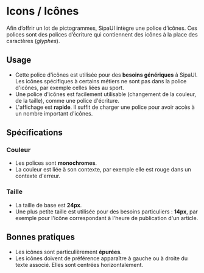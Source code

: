 # Icons / Icônes

Afin d’offrir un lot de pictogrammes, SipaUI intègre une police d’icônes. Ces polices sont des polices d’écriture qui contiennent des icônes à la place des caractères (*glyphes*).


## Usage

- Cette police d'icônes est utilisée pour des **besoins génériques** à SipaUI. Les icônes spécifiques à certains métiers ne sont pas dans la police d'icônes, par exemple celles liées au sport.
- Une police d'icônes est facilement utilisable (changement de la couleur, de la taille), comme une police d'écriture.
- L'affichage est **rapide**. Il suffit de charger une police pour avoir accès à un nombre important d'icônes.

## Spécifications

### Couleur

- Les polices sont **monochromes**.
- La couleur est liée à son contexte, par exemple elle est rouge dans un contexte d'erreur.

### Taille

- La taille de base est **24px**.
- Une plus petite taille est utilisée pour des besoins particuliers&nbsp;: **14px**, par exemple pour l'icône correspondant à l'heure de publication d'un article.

## Bonnes pratiques

- Les icônes sont particulièrement **épurées**.
- Les icônes doivent de préférence apparaître à gauche ou à droite du texte associé. Elles sont centrées horizontalement.
